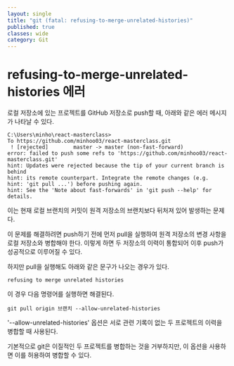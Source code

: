 ```yaml
---
layout: single
title: "git (fatal: refusing-to-merge-unrelated-histories)"
published: true
classes: wide
category: Git
---
```


# refusing-to-merge-unrelated-histories 에러

로컬 저장소에 있는 프로젝트를 GitHub 저장소로 push할 때, 아래와 같은 에러 메시지가 나타날 수 있다.

```
C:\Users\minho\react-masterclass>
To https://github.com/minhoo03/react-masterclass.git
 ! [rejected]        master -> master (non-fast-forward)
error: failed to push some refs to 'https://github.com/minhoo03/react-masterclass.git'
hint: Updates were rejected because the tip of your current branch is behind
hint: its remote counterpart. Integrate the remote changes (e.g.
hint: 'git pull ...') before pushing again.
hint: See the 'Note about fast-forwards' in 'git push --help' for details.
```



이는 현재 로컬 브랜치의 커밋이 원격 저장소의 브랜치보다 뒤처져 있어 발생하는 문제다.

이 문제를 해결하려면 push하기 전에 먼저 pull을 실행하여 원격 저장소의 변경 사항을 로컬 저장소와 병합해야 한다.
이렇게 하면 두 저장소의 이력이 통합되어 이후 push가 성공적으로 이루어질 수 있다.

하지만 pull을 실행해도 아래와 같은 문구가 나오는 경우가 있다.

```
refusing to merge unrelated histories
```

이 경우 다음 명령어를 실행하면 해결된다.

```
git pull origin 브랜치 --allow-unrelated-histories
```

'--allow-unrelated-histories' 옵션은 서로 관련 기록이 없는 두 프로젝트의 이력을 병합할 때 사용된다.

기본적으로 git은 이질적인 두 프로젝트를 병합하는 것을 거부하지만, 이 옵션을 사용하면 이를 허용하여 병합할 수 있다.
